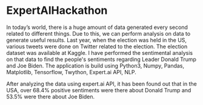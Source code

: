# ExpertAIHackathon
In today’s world, there is a huge amount of data generated every second related to different things. Due to this, we can perform analysis on data to generate useful results. Last year, when the election was held in the US, various tweets were done on Twitter related to the election. The election dataset was available at Kaggle. I have performed the sentimental analysis on that data to find the people's sentiments regarding Leader Donald Trump and Joe Biden.
The application is build using Python3, Numpy, Pandas, Matplotlib, Tensorflow, Twython, Expert.ai API, NLP.

After analyzing the data using expert.ai API, it has been found out that in the USA, over 68.4% positive sentiments were there about Donald Trump and 53.5% were there about Joe Biden.

